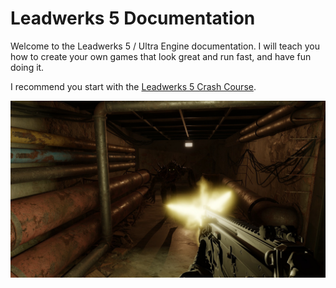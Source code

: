 # Leadwerks 5 Documentation

Welcome to the Leadwerks 5 / Ultra Engine documentation. I will teach you how to create your own games that look great and run fast, and have fun doing it.

I recommend you start with the [Leadwerks 5 Crash Course](https://www.leadwerks.com/learn/crashcourse).

![](https://raw.githubusercontent.com/Leadwerks/Documentation/refs/heads/master/Images/fps.jpg)
